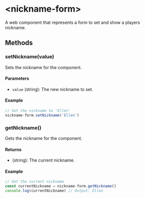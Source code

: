 # &lt;nickname-form&gt;

A web component that represents a form to set and show a players nickname.

## Methods

### setNickname(value)

Sets the nickname for the component.

#### Parameters
 - `value` (string): The new nickname to set.

#### Example
```javascript
// Set the nickname to 'Ellen'
nickname-form.setNickname('Ellen')
```

### getNickname()

Gets the nickname for the component.

#### Returns
 - (string): The current nickname.

#### Example
```javascript
// Get the current nickname
const currentNickname = nickname-form.getNickname()
console.log(currentNickname) // Output: Ellen
